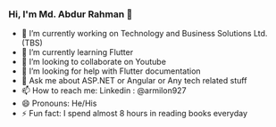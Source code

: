 ### Hi, I'm Md. Abdur Rahman 👋

- 🔭 I’m currently working on Technology and Business Solutions Ltd. (TBS) 
- 🌱 I’m currently learning Flutter
- 👯 I’m looking to collaborate on Youtube
- 🤔 I’m looking for help with Flutter documentation
- 💬 Ask me about ASP.NET or Angular or Any tech related stuff
- 📫 How to reach me: Linkedin : @armilon927
- 😄 Pronouns: He/His
- ⚡ Fun fact: I spend almost 8 hours in reading books everyday
